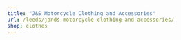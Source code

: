 ```yaml
---
title: "J&S Motorcycle Clothing and Accessories"
url: /leeds/jands-motorcycle-clothing-and-accessories/
shop: clothes
---
```


